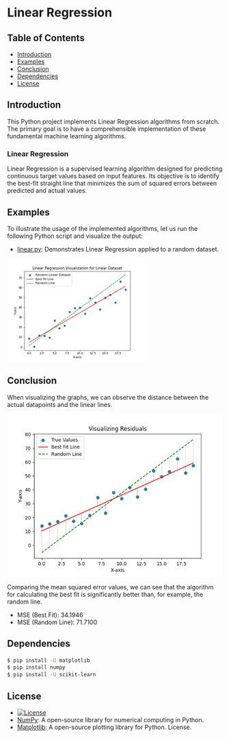 # Linear Regression 

## Table of Contents

- [Introduction](#introduction)
- [Examples](#examples)
- [Conclusion](#testing)
- [Dependencies](#testing)
- [License](#license)

## Introduction

This Python project implements Linear Regression algorithms from scratch. The primary goal is to have a comprehensible implementation of these fundamental machine learning algorithms.

### Linear Regression

Linear Regression is a supervised learning algorithm designed for predicting continuous target values based on input features. Its objective is to identify the best-fit straight line that minimizes the sum of squared errors between predicted and actual values.

## Examples

To illustrate the usage of the implemented algorithms, let us run the following Python script and visualize the output:

- [linear.py](/linear.py): Demonstrates Linear Regression applied to a random dataset.

![image](/assets/Regression_Visulaization.png)

## Conclusion

When visualizing the graphs, we can observe the distance between the actual datapoints and the linear lines.

![image](/assets/Residuals_Visualization.png)

Comparing the mean squared error values, we can see that the algorithm for calculating the best fit is significantly better than, for example, the random line.

- MSE (Best Fit): 34.1946
- MSE (Random Line): 71.7100


## Dependencies

```bash pip install matplotlib
$ pip install -U matplotlib
$ pip install numpy
$ pip install -U scikit-learn
```

## License
- [![License](https://img.shields.io/badge/license-MIT-blue.svg)](https://opensource.org/licenses/MIT)
- [NumPy](https://numpy.org): A open-source library for numerical computing in Python.
- [Matplotlib](https://matplotlib.org): A open-source plotting library for Python. License.


